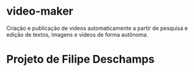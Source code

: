# video-maker
Criação e publicação de videos automaticamente a partir de pesquisa e edição de textos, imagens e vídeos de forma autônoma.
# Projeto de Filipe Deschamps
